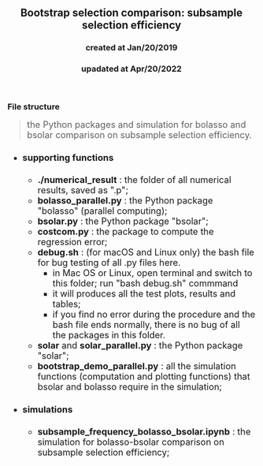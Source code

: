 <center><h2>Bootstrap selection comparison: subsample selection efficiency</h2></center>
<center><h3>created at Jan/20/2019</h3></center>
<center><h3>upadated at Apr/20/2022</h3></center>

<br>


### File structure
> <font size="4.5"> the Python packages and simulation for bolasso and bsolar comparison on subsample selection efficiency.

* #### supporting functions

  - **./numerical_result** : the folder of all numerical results, saved as ".p";
  - **bolasso_parallel.py** : the Python package "bolasso" (parallel computing);
  - **bsolar.py** : the Python package "bsolar";
  - **costcom.py** : the package to compute the regression error;
  - **debug.sh** : (for macOS and Linux only) the bash file for bug testing of all .py files here.
    * in Mac OS or Linux, open terminal and switch to this folder; run "bash debug.sh" commmand
    * it will produces all the test plots, results and tables;
    * if you find no error during the procedure and the bash file ends normally, there is no bug of all the packages in this folder.
  - **solar** and **solar_parallel.py** : the Python package "solar";
  - **bootstrap_demo_parallel.py** : all the simulation functions (computation and plotting functions) that bsolar and bolasso require in the simulation;
* #### simulations

  - **subsample_frequency_bolasso_bsolar.ipynb** : the simulation for bolasso-bsolar comparison on subsample selection efficiency;
